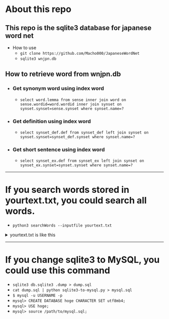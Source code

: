 # About this repo
## This repo is the sqlite3 database for japanese word net
- How to use
  - `git clone https://github.com/Macho000/JapaneseWordNet`
  - `sqlite3 wnjpn.db`
## How to retrieve word from wnjpn.db
- ### Get synonym word using index word
  - `select word.lemma from sense inner join word on sense.wordid=word.wordid inner join synset on synset.synset=sense.synset where synset.name=?`
- ### Get definition using index word
  - `select synset_def.def from synset_def left join synset on synset.synset=synset_def.synset where synset.name=?`
- ### Get short sentence using index word
  - `select synset_ex.def from synset_ex left join synset on synset_ex.synset=synset.synset where synset.name=?`

--- 
# If you search words stored in yourtext.txt, you could search all words.
  - `python3 searchWords --inputfile yourtext.txt`
<details><summary>yourtext.txt is like this</summary><div>
  
word
  
happy

software

network
</div></details>


---
# If you change sqlite3 to MySQL, you could use this command
  - `sqlite3 db.sqlite3 .dump > dump.sql`
  - `cat dump.sql | python sqlite3-to-mysql.py > mysql.sql`
  - `$ mysql -u USERNAME -p`
  - `mysql> CREATE DATABASE hoge CHARACTER SET utf8mb4;`
  - `mysql> USE hoge;`
  - `mysql> source /path/to/mysql.sql;`
  
  
  
